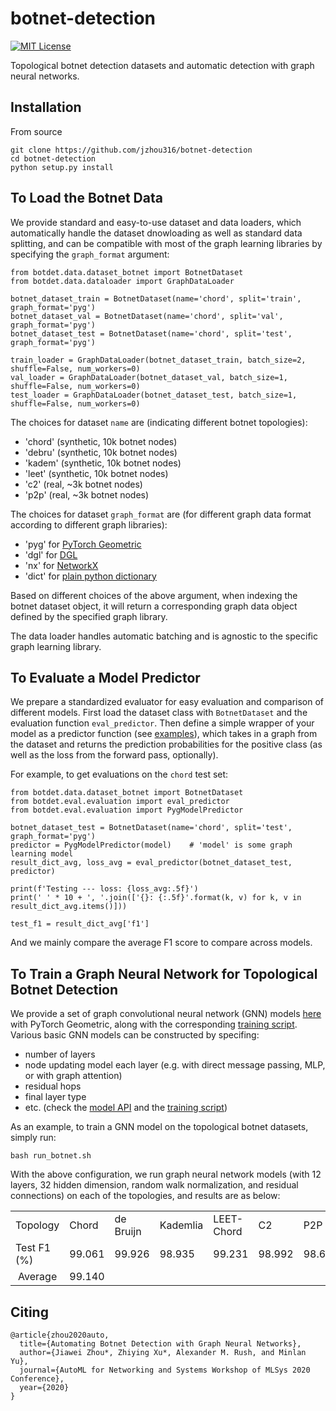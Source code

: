 # botnet-detection

[![MIT License](https://img.shields.io/badge/License-MIT-green.svg)](LICENSE)

Topological botnet detection datasets and automatic detection with graph neural networks.

## Installation

From source 
```
git clone https://github.com/jzhou316/botnet-detection
cd botnet-detection
python setup.py install
```

## To Load the Botnet Data

We provide standard and easy-to-use dataset and data loaders, which automatically handle the dataset dnowloading as well as standard data splitting, and can be compatible with most of the graph learning libraries by specifying the `graph_format` argument:

```
from botdet.data.dataset_botnet import BotnetDataset
from botdet.data.dataloader import GraphDataLoader

botnet_dataset_train = BotnetDataset(name='chord', split='train', graph_format='pyg')
botnet_dataset_val = BotnetDataset(name='chord', split='val', graph_format='pyg')
botnet_dataset_test = BotnetDataset(name='chord', split='test', graph_format='pyg')

train_loader = GraphDataLoader(botnet_dataset_train, batch_size=2, shuffle=False, num_workers=0)
val_loader = GraphDataLoader(botnet_dataset_val, batch_size=1, shuffle=False, num_workers=0)
test_loader = GraphDataLoader(botnet_dataset_test, batch_size=1, shuffle=False, num_workers=0)
```

The choices for dataset `name` are (indicating different botnet topologies):
- 'chord' (synthetic, 10k botnet nodes)
- 'debru' (synthetic, 10k botnet nodes)
- 'kadem' (synthetic, 10k botnet nodes)
- 'leet' (synthetic, 10k botnet nodes)
- 'c2' (real, ~3k botnet nodes)
- 'p2p' (real, ~3k botnet nodes)

The choices for dataset `graph_format` are (for different graph data format according to different graph libraries):
- 'pyg' for [PyTorch Geometric](https://github.com/rusty1s/pytorch_geometric)
- 'dgl' for [DGL](https://github.com/dmlc/dgl) 
- 'nx' for [NetworkX](https://github.com/networkx/networkx)
- 'dict' for [plain python dictionary](https://docs.python.org/3/tutorial/datastructures.html#dictionaries)

Based on different choices of the above argument, when indexing the botnet dataset object, it will return a corresponding graph data object defined by the specified graph library.

The data loader handles automatic batching and is agnostic to the specific graph learning library.


## To Evaluate a Model Predictor

We prepare a standardized evaluator for easy evaluation and comparison of different models.
First load the dataset class with `BotnetDataset` and the evaluation function `eval_predictor`.
Then define a simple wrapper of your model as a predictor function (see [examples](botdet/eval/evaluation.py#L99)), which takes in a graph from the dataset and returns the prediction probabilities for the positive class (as well as the loss from the forward pass, optionally).

For example, to get evaluations on the `chord` test set:

```
from botdet.data.dataset_botnet import BotnetDataset
from botdet.eval.evaluation import eval_predictor
from botdet.eval.evaluation import PygModelPredictor

botnet_dataset_test = BotnetDataset(name='chord', split='test', graph_format='pyg')
predictor = PygModelPredictor(model)    # 'model' is some graph learning model
result_dict_avg, loss_avg = eval_predictor(botnet_dataset_test, predictor)

print(f'Testing --- loss: {loss_avg:.5f}')
print(' ' * 10 + ', '.join(['{}: {:.5f}'.format(k, v) for k, v in result_dict_avg.items()]))

test_f1 = result_dict_avg['f1']
```

And we mainly compare the average F1 score to compare across models.

## To Train a Graph Neural Network for Topological Botnet Detection

We provide a set of graph convolutional neural network (GNN) models [here](./botdet/models_pyg) with PyTorch Geometric, along with the corresponding [training script](./train_botnet.py).
Various basic GNN models can be constructed by specifing:
- number of layers
- node updating model each layer (e.g. with direct message passing, MLP, or with graph attention)
- residual hops
- final layer type
- etc. (check the [model API]((./botdet/models_pyg/gcn_model.py#L9)) and the [training script](./train_botnet.py#L71))

<!--One can use our main [model API](./botdet/models_pyg/gcn_model.py#L9) to construct various basic GNN models, by specifing different number of layers, how in each layer node representations are updated (e.g. with direct message passing, MLP, or with graph attention), different choices of non-linear activation functions, whether to use residual connections and how many hops to connect, whether to add a final projection layer or not, etc. For a complete list of model configuration arguments, check our [example training script](./train_botnet.py#L71).-->

As an example, to train a GNN model on the topological botnet datasets, simply run:
```
bash run_botnet.sh
```

With the above configuration, we run graph neural network models (with 12 layers, 32 hidden dimension, random walk normalization, and residual connections) on each of the topologies, and results are as below:

<!--| Topology | Chord | de Bruijn | Kademlia | LEET-Chord | C2 | P2P |-->
<!--|:---:|:---:|:---:|:---:|:---:|:---:|:---:|-->
<!--| Test F1 | | | | | | |-->
<!--| Average Over Topologies <td colspan=6> 0 </td>|-->

<table align="center">
  <tr>
    <td> Topology </td>
    <td> Chord </td>
    <td> de Bruijn </td>
    <td> Kademlia </td>
    <td> LEET-Chord </td>
    <td> C2 </td>
    <td> P2P </td>
  </tr>
    
  <tr>
    <td> Test F1 (%) </td>
    <td>  99.061 </td>
    <td>  99.926 </td>
    <td>  98.935 </td>
    <td>  99.231 </td>
    <td>  98.992 </td>
    <td>  98.692 </td>
  </tr>
  <tr>
    <td style="text-align:center"> Average </td>
    <td colspan="6"> 99.140 </td>
  </tr>
</table>

## Citing

```
@article{zhou2020auto,
  title={Automating Botnet Detection with Graph Neural Networks},
  author={Jiawei Zhou*, Zhiying Xu*, Alexander M. Rush, and Minlan Yu},
  journal={AutoML for Networking and Systems Workshop of MLSys 2020 Conference},
  year={2020}
}
```

